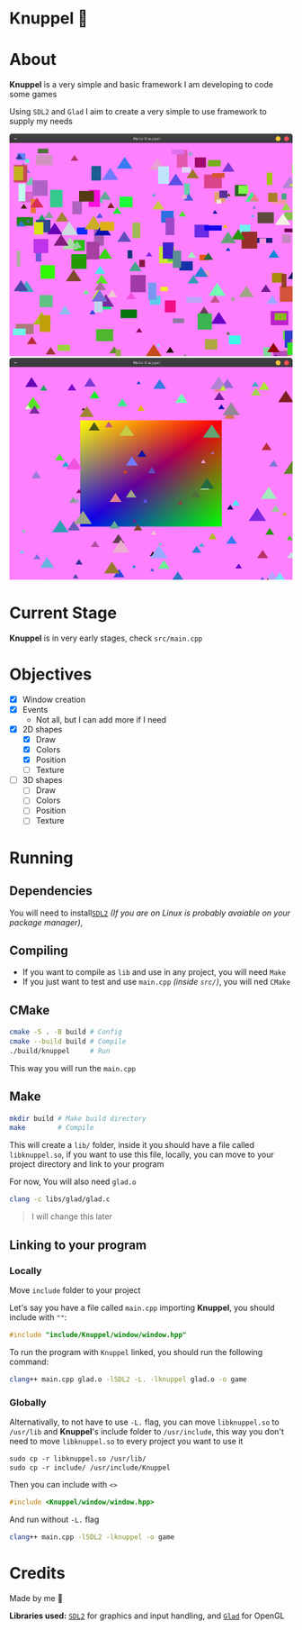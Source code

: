 # Knuppel 🦇
# About
**Knuppel** is a very simple and basic framework I am developing to code some games

Using `SDL2` and `Glad` I aim to create a very simple to use framework to supply my needs

![demo2](media/demo2.png)
![demo3](media/demo3.png)

# Current Stage
**Knuppel** is in very early stages, check `src/main.cpp`

# Objectives
- [X] Window creation
- [X] Events
    + Not all, but I can add more if I need
- [X] 2D shapes
    + [X] Draw
    + [X] Colors
    + [X] Position
    + [ ] Texture
- [ ] 3D shapes
    + [ ] Draw
    + [ ] Colors
    + [ ] Position
    + [ ] Texture

# Running
## Dependencies
You will need to install[`SDL2`](https://www.libsdl.org/) *(If you are on Linux is probably avaiable on your package manager)*,

## Compiling
- If you want to compile as `lib` and use in any project, you will need `Make`
- If you just want to test and use `main.cpp` *(inside `src/`)*, you will ned `CMake`

## CMake
```sh
cmake -S . -B build # Config
cmake --build build # Compile
./build/knuppel     # Run
```

This way you will run the `main.cpp`

## Make
```sh
mkdir build # Make build directory
make        # Compile
```
This will create a `lib/` folder, inside it you should have a file called `libknuppel.so`, if you want to use this file,
 locally, you can move to your project directory and link to your program

For now, You will also need `glad.o`
```sh
clang -c libs/glad/glad.c
```
>I will change this later

## Linking to your program
### Locally
Move `include` folder to your project

Let's say you have a file called `main.cpp` importing **Knuppel**, you should include with `""`:
```cpp
#include "include/Knuppel/window/window.hpp"
```

To run the program with `Knuppel` linked, you should run the following command:
```sh
clang++ main.cpp glad.o -lSDL2 -L. -lknuppel glad.o -o game
```

### Globally
Alternativally, to not have to use `-L.` flag, you can move `libknuppel.so` to `/usr/lib` and **Knuppel**'s include folder to `/usr/include`,
 this way you don't need to move `libknuppel.so` to every project you want to use it
```
sudo cp -r libknuppel.so /usr/lib/
sudo cp -r include/ /usr/include/Knuppel
```

Then you can include with `<>`
```cpp
#include <Knuppel/window/window.hpp>
```

And run without `-L.` flag
```sh
clang++ main.cpp -lSDL2 -lknuppel -o game
```

# Credits
Made by me 🦇

**Libraries used:** [`SDL2`](https://www.libsdl.org/) for graphics and input handling, and [`Glad`](https://glad.dav1d.de/) for OpenGL

